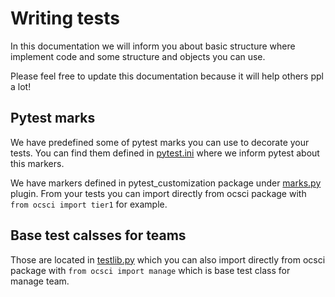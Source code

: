 # Writing tests

In this documentation we will inform you about basic structure where implement
code and some structure and objects you can use.

Please feel free to update this documentation because it will help others ppl
a lot!

## Pytest marks

We have predefined some of pytest marks you can use to decorate your tests.
You can find them defined in [pytest.ini](../pytest.ini) where we inform pytest
about this markers.

We have markers defined in pytest_customization package under
[marks.py](../pytest_customization/marks.py) plugin. From your tests you can
import directly from ocsci package with `from ocsci import tier1` for example.


## Base test calsses for teams

Those are located in [testlib.py](../ocsci/testlib.py) which you can also
import directly from ocsci package with `from ocsci import manage` which is
base test class for manage team.
